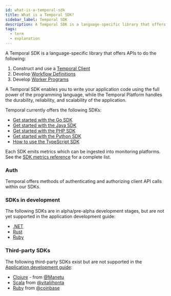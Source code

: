 ```yaml
---
id: what-is-a-temporal-sdk
title: What is a Temporal SDK?
sidebar_label: Temporal SDK
description: A Temporal SDK is a language-specific library that offers APIs to construct and use a Temporal Client to communicate with a Temporal Cluster, develop Workflow Definitions, and develop Worker Programs.
tags:
  - term
  - explanation
---
```


A Temporal SDK is a language-specific library that offers APIs to do the following:

1. Construct and use a [Temporal Client](/concepts/what-is-a-temporal-client)
2. Develop [Workflow Definitions](/concepts/what-is-a-workflow-definition)
3. Develop [Worker Programs](/concepts/what-is-a-worker-program)

A Temporal SDK enables you to write your application code using the full power of the programming language, while the Temporal Platform handles the durability, reliability, and scalability of the application.

Temporal currently offers the following SDKs:

- [Get started with the Go SDK](/dev-guide/foundations/?lang=go#add-your-sdk)
- [Get started with the Java SDK](/dev-guide/foundations/?lang=java#add-your-sdk)
- [Get started with the PHP SDK](/dev-guide/foundations/?lang=php)
- [Get started with the Python SDK](/dev-guide/foundations/?lang=python#add-your-sdk)
- [How to use the TypeScript SDK](/dev-guide/foundations/?lang=typescript#add-your-sdk)

Each SDK emits metrics which can be ingested into monitoring platforms.
See the [SDK metrics reference](/references/sdk-metrics) for a complete list.

### Auth

Temporal offers methods of authenticating and authorizing client API calls within our SDKs.

### SDKs in development

The following SDKs are in alpha/pre-alpha development stages, but are not yet supported in the application development guide:

- [.NET](https://github.com/temporalio/sdk-dotnet)
- [Rust](https://github.com/temporalio/sdk-core)
- [Ruby](https://github.com/temporalio/sdk-ruby)

### Third-party SDKs

The following third-party SDKs exist but are not supported in the [Application development guide](/dev-guide):

- [Clojure](https://github.com/manetu/temporal-clojure-sdk) - from [@Manetu](https://github.com/manetu)
- [Scala](https://github.com/vitaliihonta/zio-temporal) from [@vitaliihonta](https://github.com/vitaliihonta)
- [Ruby](https://github.com/coinbase/temporal-ruby) from [@coinbase](https://github.com/coinbase)
